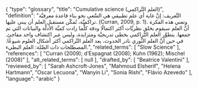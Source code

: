 {
    "type": "glossary",
    "title": "Cumulative science (العلم التَّراكمي)",
    "definition": "التَّعريف: إنَّ غاية أي علم تطبيقي هي السَّعي نحو بناء قاعدة معرفيَّة تراكميَّة، تُمكّن مستقبل العلم أن يبنى عليها. (Curran, 2009, p. 1). وتعني هذه الفكرة أنَّ العلم سيقوم بخلق نظريَّات أكثر اكتمالًا ودقة كلَّما زادت كميَّة الأدلَّة والبيانات التي تم جمعها. يتطوَّر العلم التَّراكمي بخطى تدريجيَّة ومتزايدة، وليس عبر اكتشاف واحد مفاجئ. في حين أنَّ العلم الثَّوري نادر الحدوث، يعد العلم التَّراكمي أكثر أشكال العلوم شيوعًا. المصطلحات ذات الصِّلة: العلم البطيء.",
    "related_terms": [
        "Slow Science"
    ],
    "references": [
        "Curran (2009); d’Espagnat (2008); Kuhn (1962); Mischel (2008)"
    ],
    "alt_related_terms": [
        null
    ],
    "drafted_by": [
        "Beatrice Valentini"
    ],
    "reviewed_by": [
        "Sarah Ashcroft-Jones",
        "Mahmoud Elsherif",
        "Helena Hartmann",
        "Oscar Lecuona",
        "Wanyin Li",
        "Sonia Rishi",
        "Flávio Azevedo"
    ],
    "language": "arabic"
}